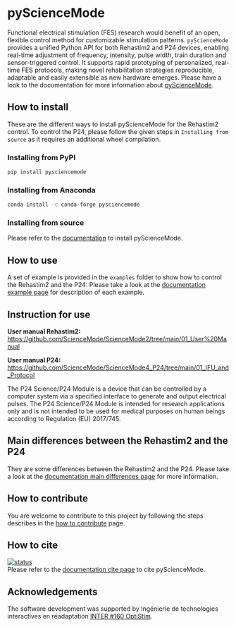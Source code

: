 # pyScienceMode
Functional electrical stimulation (FES) research would benefit of an open, flexible control method for customizable
stimulation patterns. `pyScienceMode` provides a unified Python API for both Rehastim2 and P24 devices, enabling real-time
adjustment of frequency, intensity, pulse width, train duration and sensor-triggered control. It supports rapid
prototyping of personalized, real-time FES protocols, making novel rehabilitation strategies reproducible, adaptable and
easily extensible as new hardware emerges. Please have a look to the documentation for more information about
[pyScienceMode](https://pysciencemode.readthedocs.io/en/latest/index.html).

## How to install
These are the different ways to install pyScienceMode for the Rehastim2 control.
To control the P24, please follow the given steps in `Installing from source` as it requires an additional wheel compilation.

### Installing from PyPI
```bash
pip install pysciencemode
```

### Installing from Anaconda
```bash
conda install -c conda-forge pysciencemode
```

### Installing from source
Please refer to the [documentation](https://pysciencemode.readthedocs.io/en/latest/install.html) to install pyScienceMode. 

## How to use
A set of example is provided in the `examples` folder to show how to control the Rehastim2 and the P24:
Please take a look at the [documentation example page](https://pysciencemode.readthedocs.io/en/latest/examples.html) for description of each example.

## Instruction for use

<strong>User manual Rehastim2:</strong> https://github.com/ScienceMode/ScienceMode2/tree/main/01_User%20Manual

<strong>User manual P24:</strong> https://github.com/ScienceMode/ScienceMode4_P24/tree/main/01_IFU_and_Protocol

The P24 Science/P24 Module is a device that can be controlled by a computer system via a specified interface to generate and output electrical
pulses. The P24 Science/P24 Module is intended for research applications only and is not intended to be used for medical purposes on
human beings according to Regulation (EU) 2017/745.

## Main differences between the Rehastim2 and the P24
They are some differences between the Rehastim2 and the P24.
Please take a look at the [documentation main differences page](https://pysciencemode.readthedocs.io/en/latest/main_differences.html) for more information.

## How to contribute
You are welcome to contribute to this project by following the steps describes in the 
[how to contribute](https://pysciencemode.readthedocs.io/en/latest/contributing.html) page.

## How to cite
[![status](https://joss.theoj.org/papers/39ed869b636795151756cc57c7e625ad/status.svg)](https://joss.theoj.org/papers/39ed869b636795151756cc57c7e625ad)</br>
Please refer to the [documentation cite page](https://pysciencemode.readthedocs.io/en/latest/cite.html) to cite pyScienceMode.

## Acknowledgements
The software development was supported by Ingénierie de technologies interactives en réadaptation [INTER #160 OptiStim](https://regroupementinter.com/fr/mandat/160-optistim/).
